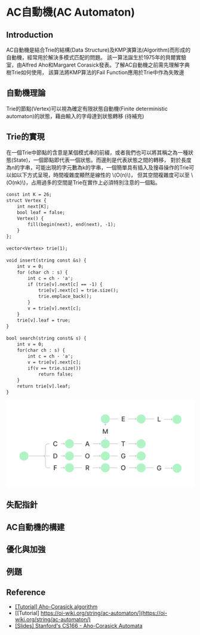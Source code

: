 # AC自動機(AC Automaton)

## Introduction

AC自動機是結合Trie的結構(Data Structure)及KMP演算法(Algorithm)而形成的自動機，經常用於解決多模式匹配的問題。
該一算法誕生於1975年的貝爾實驗室，由Alfred Aho和Margaret Corasick發表。了解AC自動機之前需先理解字典樹Trie如何使用，
該算法將KMP算法的Fail Function應用於Trie中作為失敗邊

## 自動機理論
Trie的節點(Vertex)可以視為確定有限狀態自動機(Finite deterministic automaton)的狀態，藉由輸入的字母達到狀態轉移
(待補充)
## Trie的實現
在一個Trie中節點的含意是某個模式串的前綴，或者我們也可以將其稱之為一種狀態(State)，一個節點即代表一個狀態。而邊則是代表狀態之間的轉移，
對於長度為n的字串，可能出現的字元數為k的字串，一個簡單具有插入及搜尋操作的Trie可以如以下方式呈現，時間複雜度顯然是線性的 \\(O(n)\\)，
但其空間複雜度可以至 \\(O(nk)\\)，占用過多的空間是Trie在實作上必須特別注意的一個點。
```c++=
const int K = 26;
struct Vertex {
    int next[K];
    bool leaf = false;
    Vertex() {
        fill(begin(next), end(next), -1);
    }
};

vector<Vertex> trie(1);

void insert(string const &s) {
    int v = 0;
    for (char ch : s) {
        int c = ch - 'a';
        if (trie[v].next[c] == -1) {
            trie[v].next[c] = trie.size();
            trie.emplace_back();
        }
        v = trie[v].next[c];
    }
    trie[v].leaf = true;
}

bool search(string const& s) {
    int v = 0;
    for(char ch : s) {
        int c = ch - 'a';
        v = trie[v].next[c];
        if(v == trie.size())
            return false;
    }
    return trie[v].leaf;
}

```
![Trie](image/Trie.svg)

## 失配指針

## AC自動機的構建

## 優化與加強

## 例題


## Reference
- [[Tutorial] Aho-Corasick algorithm](https://cp-algorithms.com/string/aho_corasick.html)
- [[Tutorial] https://oi-wiki.org/string/ac-automaton/](https://oi-wiki.org/string/ac-automaton/)
- [[Slides] Stanford's CS166 - Aho-Corasick Automata](http://web.stanford.edu/class/archive/cs/cs166/cs166.1166/lectures/02/Slides02.pdf)